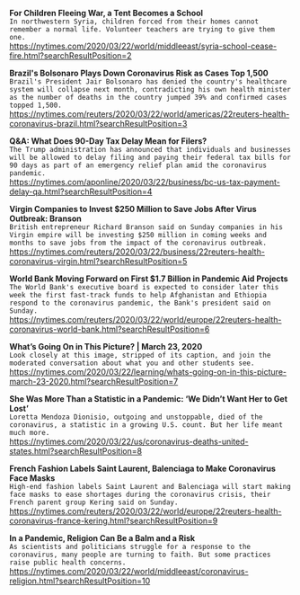 **For Children Fleeing War, a Tent Becomes a School**\
`In northwestern Syria, children forced from their homes cannot remember a normal life. Volunteer teachers are trying to give them one.`\
https://nytimes.com/2020/03/22/world/middleeast/syria-school-cease-fire.html?searchResultPosition=2

**Brazil's Bolsonaro Plays Down Coronavirus Risk as Cases Top 1,500**\
`Brazil's President Jair Bolsonaro has denied the country's healthcare system will collapse next month, contradicting his own health minister as the number of deaths in the country jumped 39% and confirmed cases topped 1,500.`\
https://nytimes.com/reuters/2020/03/22/world/americas/22reuters-health-coronavirus-brazil.html?searchResultPosition=3

**Q&A: What Does 90-Day Tax Delay Mean for Filers?**\
`The Trump administration has announced that individuals and businesses will be allowed to delay filing and paying their federal tax bills for 90 days as part of an emergency relief plan amid the coronavirus pandemic. `\
https://nytimes.com/aponline/2020/03/22/business/bc-us-tax-payment-delay-qa.html?searchResultPosition=4

**Virgin Companies to Invest $250 Million to Save Jobs After Virus Outbreak: Branson**\
`British entrepreneur Richard Branson said on Sunday companies in his Virgin empire will be investing $250 million in coming weeks and months to save jobs from the impact of the coronavirus outbreak. `\
https://nytimes.com/reuters/2020/03/22/business/22reuters-health-coronavirus-virgin.html?searchResultPosition=5

**World Bank Moving Forward on First $1.7 Billion in Pandemic Aid Projects**\
`The World Bank's executive board is expected to consider later this week the first fast-track funds to help Afghanistan and Ethiopia respond to the coronavirus pandemic, the Bank's president said on Sunday.`\
https://nytimes.com/reuters/2020/03/22/world/europe/22reuters-health-coronavirus-world-bank.html?searchResultPosition=6

**What’s Going On in This Picture? | March 23, 2020**\
`Look closely at this image, stripped of its caption, and join the moderated conversation about what you and other students see.`\
https://nytimes.com/2020/03/22/learning/whats-going-on-in-this-picture-march-23-2020.html?searchResultPosition=7

**She Was More Than a Statistic in a Pandemic: ‘We Didn’t Want Her to Get Lost’**\
`Loretta Mendoza Dionisio, outgoing and unstoppable, died of the coronavirus, a statistic in a growing U.S. count. But her life meant much more.`\
https://nytimes.com/2020/03/22/us/coronavirus-deaths-united-states.html?searchResultPosition=8

**French Fashion Labels Saint Laurent, Balenciaga to Make Coronavirus Face Masks**\
`High-end fashion labels Saint Laurent and Balenciaga will start making face masks to ease shortages during the coronavirus crisis, their French parent group Kering said on Sunday. `\
https://nytimes.com/reuters/2020/03/22/world/europe/22reuters-health-coronavirus-france-kering.html?searchResultPosition=9

**In a Pandemic, Religion Can Be a Balm and a Risk**\
`As scientists and politicians struggle for a response to the coronavirus, many people are turning to faith. But some practices raise public health concerns.`\
https://nytimes.com/2020/03/22/world/middleeast/coronavirus-religion.html?searchResultPosition=10

